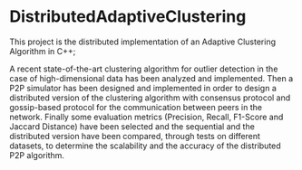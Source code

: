 # DistributedAdaptiveClustering

This project is the distributed implementation of an Adaptive Clustering Algorithm in C++;

A recent state-of-the-art clustering algorithm for outlier detection in the case of high-dimensional data has been analyzed
and implemented. Then a P2P simulator has been designed and implemented in order to design a distributed version of the
clustering algorithm with consensus protocol and gossip-based protocol for the communication between peers in the
network. Finally some evaluation metrics (Precision, Recall, F1-Score and Jaccard Distance) have been selected and the
sequential and the distributed version have been compared, through tests on different datasets, to determine the scalability
and the accuracy of the distributed P2P algorithm.
